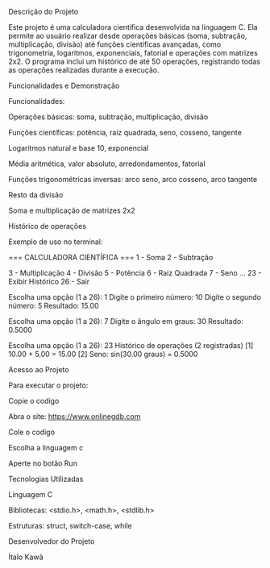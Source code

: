 Descrição do Projeto 

Este projeto é uma calculadora científica desenvolvida na linguagem C. 
Ela permite ao usuário realizar desde operações básicas (soma, subtração, multiplicação, divisão) até funções científicas avançadas, como trigonometria, logaritmos, exponenciais, fatorial e operações com matrizes 2x2. 
O programa inclui um histórico de até 50 operações, registrando todas as operações realizadas durante a execução. 

 

Funcionalidades e Demonstração 

Funcionalidades: 

Operações básicas: soma, subtração, multiplicação, divisão 

Funções científicas: potência, raiz quadrada, seno, cosseno, tangente 

Logaritmos natural e base 10, exponencial 

Média aritmética, valor absoluto, arredondamentos, fatorial 

Funções trigonométricas inversas: arco seno, arco cosseno, arco tangente 

Resto da divisão 

Soma e multiplicação de matrizes 2x2 

Histórico de operações 

Exemplo de uso no terminal: 

=== CALCULADORA CIENTÍFICA === 
1 - Soma 
2 - Subtração 

3 - Multiplicação 
4 - Divisão 
5 - Potência 
6 - Raiz Quadrada 
7 - Seno 
... 
23 - Exibir Histórico 
26 - Sair 
 
Escolha uma opção (1 a 26): 1 
Digite o primeiro número: 10 
Digite o segundo número: 5 
Resultado: 15.00 
 
Escolha uma opção (1 a 26): 7 
Digite o ângulo em graus: 30 
Resultado: 0.5000 
 
Escolha uma opção (1 a 26): 23 
Histórico de operações (2 registradas) 
[1] 10.00 + 5.00 = 15.00 
[2] Seno: sin(30.00 graus) = 0.5000 
 

 

Acesso ao Projeto 

Para executar o projeto: 

Copie o codigo 

Abra o site: https://www.onlinegdb.com 

Cole o codigo  

Escolha a linguagem c 

Aperte no botão Run 
 

 

Tecnologias Utilizadas 

Linguagem C 

Bibliotecas: <stdio.h>, <math.h>, <stdlib.h> 

Estruturas: struct, switch-case, while 

 

 Desenvolvedor do Projeto 

Ítalo Kawã 
